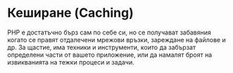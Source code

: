 # Кеширане (Caching)

PHP е достатъчно бърз сам по себе си, но се получават забавяния когато се правят отдалечени мрежови връзки, зареждане на файлове и др.
За щастие, има техники и инструменти, които да забързат определени части от вашето приложение, или да намалят броят на извикванията на тежки процеси и задачи.
